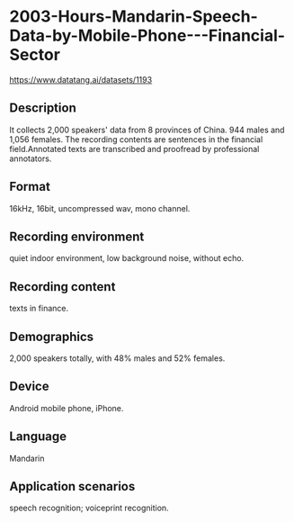# 2003-Hours-Mandarin-Speech-Data-by-Mobile-Phone---Financial-Sector
https://www.datatang.ai/datasets/1193

## Description
It collects 2,000 speakers' data from 8 provinces of China. 944 males and 1,056 females. The recording contents are sentences in the financial field.Annotated texts are transcribed and proofread by professional annotators.

## Format
16kHz, 16bit, uncompressed wav, mono channel.

## Recording environment
quiet indoor environment, low background noise, without echo.

## Recording content
texts in finance.

## Demographics
2,000 speakers totally, with 48% males and 52% females.

## Device
Android mobile phone, iPhone.

## Language
Mandarin

## Application scenarios
speech recognition; voiceprint recognition.
